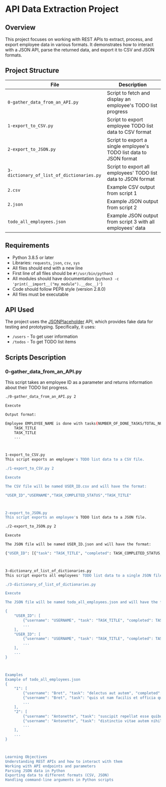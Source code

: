 # API Data Extraction Project

## Overview

This project focuses on working with REST APIs to extract, process, and export employee data in various formats. It demonstrates how to interact with a JSON API, parse the returned data, and export it to CSV and JSON formats.

## Project Structure

| File | Description |
|------|-------------|
| `0-gather_data_from_an_API.py` | Script to fetch and display an employee's TODO list progress |
| `1-export_to_CSV.py` | Script to export employee TODO list data to CSV format |
| `2-export_to_JSON.py` | Script to export a single employee's TODO list data to JSON format |
| `3-dictionary_of_list_of_dictionaries.py` | Script to export all employees' TODO list data to JSON format |
| `2.csv` | Example CSV output from script 1 |
| `2.json` | Example JSON output from script 2 |
| `todo_all_employees.json` | Example JSON output from script 3 with all employees' data |

## Requirements

- Python 3.8.5 or later
- Libraries: `requests`, `json`, `csv`, `sys`
- All files should end with a new line
- First line of all files should be `#!/usr/bin/python3`
- All modules should have documentation (`python3 -c 'print(__import__("my_module").__doc__)'`)
- Code should follow PEP8 style (version 2.8.0)
- All files must be executable

## API Used

The project uses the [JSONPlaceholder](https://jsonplaceholder.typicode.com/) API, which provides fake data for testing and prototyping. Specifically, it uses:

- `/users` - To get user information
- `/todos` - To get TODO list items

## Scripts Description

### 0-gather_data_from_an_API.py

This script takes an employee ID as a parameter and returns information about their TODO list progress.

```bash
./0-gather_data_from_an_API.py 2

Execute

Output format:

Employee EMPLOYEE_NAME is done with tasks(NUMBER_OF_DONE_TASKS/TOTAL_NUMBER_OF_TASKS):
    TASK_TITLE
    TASK_TITLE
    ...



1-export_to_CSV.py
This script exports an employee's TODO list data to a CSV file.

./1-export_to_CSV.py 2

Execute

The CSV file will be named USER_ID.csv and will have the format:

"USER_ID","USERNAME","TASK_COMPLETED_STATUS","TASK_TITLE"



2-export_to_JSON.py
This script exports an employee's TODO list data to a JSON file.

./2-export_to_JSON.py 2

Execute

The JSON file will be named USER_ID.json and will have the format:

{"USER_ID": [{"task": "TASK_TITLE", "completed": TASK_COMPLETED_STATUS, "username": "USERNAME"}, ...]}



3-dictionary_of_list_of_dictionaries.py
This script exports all employees' TODO list data to a single JSON file.

./3-dictionary_of_list_of_dictionaries.py

Execute

The JSON file will be named todo_all_employees.json and will have the format:

{
    "USER_ID": [
        {"username": "USERNAME", "task": "TASK_TITLE", "completed": TASK_COMPLETED_STATUS},
        ...
    ],
    "USER_ID": [
        {"username": "USERNAME", "task": "TASK_TITLE", "completed": TASK_COMPLETED_STATUS},
        ...
    ],
    ...
}



Examples
Example of todo_all_employees.json
{
    "1": [
        {"username": "Bret", "task": "delectus aut autem", "completed": false},
        {"username": "Bret", "task": "quis ut nam facilis et officia qui", "completed": false},
        ...
    ],
    "2": [
        {"username": "Antonette", "task": "suscipit repellat esse quibusdam voluptatem incidunt", "completed": false},
        {"username": "Antonette", "task": "distinctio vitae autem nihil ut molestias quo", "completed": true},
        ...
    ],
    ...
}



Learning Objectives
Understanding REST APIs and how to interact with them
Working with API endpoints and parameters
Parsing JSON data in Python
Exporting data to different formats (CSV, JSON)
Handling command-line arguments in Python scripts
